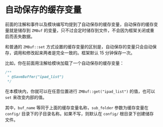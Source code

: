 # 自动保存的缓存变量

前面的注解和事件以及模块编写均提到了自动保存的缓存变量，自动保存的缓存变量就是储存到 `ZMBuf` 的变量，只不过会定时储存到文件，不会因为框架关闭或重启而丢失数据。

和普通的 `ZMBuf::set` 方式设置的缓存变量的区别是，自动保存的变量只会自动保存，调用和修改起来两者是完全一致的。框架默认 15 分钟保存一次。

比如，你在前面用注解给模块加载了一个自动保存的缓存变量：

```php
/**
 * @SaveBuffer("ipad_list")
 */
```

在本模块内，你就可以在任意位置进行 `ZMBuf::get("ipad_list")` 的值，也可以 `set` 来改变内部的值。

其中，`buf_name` 等同于上面的缓存变量名称，`sub_folder` 参数为缓存变量在 `config/` 目录下的子目录名称。如果不写，则默认在 `config/` 根目录下创建储存文件。